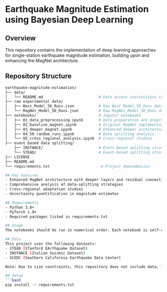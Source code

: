 # Earthquake Magnitude Estimation using Bayesian Deep Learning

## Overview
This repository contains the implementation of deep learning approaches for single-station earthquake magnitude estimation, building upon and enhancing the MagNet architecture.

## Repository Structure
```bash
earthquake-magnitude-estimation/
├── data/
│   └── README.md                         # Data access instructions (no actual data)
├── raw experimental data/
│   ├── Best_Model_50_Runs.json           # Raw Best_Model_50_Runs data
│   └── MagNet_Model_50_Runs.json         # Raw MagNet_Model_50_Runs data
├── notebooks/                            # Jupyter notebooks
│   ├── 01_data_preprocessing.ipynb       # Data preparation and preprocessing
│   ├── 02_baseline_magnet.ipynb          # Original MagNet implementation
│   ├── 03_deeper_magnet.ipynb            # Enhanced deeper architecture
│   ├── 04_50_random_runs.ipynb           # Data splitting analysis
│   └── 05_cross_regional_analysis.ipynb  # Cross-regional studies
├── event based data splitting/
    ├── INSTANCE/                         # Event-based splitting strategy for INSTACE dataset
    └── STEAD/                            # Event-based splitting strategy for STEAD dataset
├── LICENSE
├── README.md
└── requirements.txt                       # Project dependencies

## Key Features
- Enhanced MagNet architecture with deeper layers and residual connections
- Comprehensive analysis of data-splitting strategies
- Cross-regional adaptation studies
- Uncertainty quantification in magnitude estimates

## Requirements
- Python 3.8+
- PyTorch 1.9+
- Required packages listed in requirements.txt

## Usage
The notebooks should be run in numerical order. Each notebook is self-contained with detailed documentation and comments.

## Data
This project uses the following datasets:
- STEAD (STanford EArthquake Dataset)
- INSTANCE (Italian Seismic Dataset)
- SCEDC (Southern California Earthquake Data Center)

Note: Due to size constraints, this repository does not include data. Instructions for data access are provided in data/README.md

## Setup
```bash
pip install -r requirements.txt
